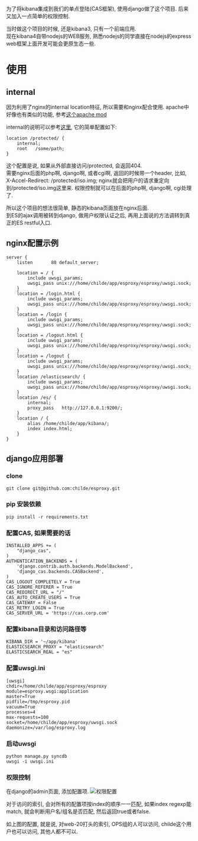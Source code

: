 为了将kibana集成到我们的单点登陆(CAS框架), 使用django做了这个项目. 后来又加入一点简单的权限控制.

当时做这个项目的时候, 还是kibana3, 只有一个前端应用.  
现在kibana4自带nodejs的WEB服务, 熟悉nodejs的同学直接在nodejs的express web框架上面开发可能会更原生态一些.

# 使用

## internal
因为利用了nginx的internal location特征, 所以需要和nginx配合使用.  apache中好像也有类似的功能, 参考[这个apache mod](https://tn123.org/mod_xsendfile/)

internal的说明可以参考[这里](https://www.nginx.com/resources/wiki/start/topics/examples/xsendfile/), 它的简单配置如下:
  
	location /protected/ {
		internal;
		root   /some/path;
	}
这个配置是说, 如果从外部直接访问/protected, 会返回404.   
需要nginx后面的php啊, django啊, 或者cgi啊, 返回的时候带一个header, 比如, X-Accel-Redirect: /protected/iso.img;  nginx就会把用户的请求重定向到/protected/iso.img这里来.  权限控制就可以在后面的php啊, django啊, cgi处理了.


所以这个项目的想法很简单, 静态的kibana页面放在nginx后面.   
到ES的ajax调用被转到django, 做用户权限认证之后, 再用上面说的方法调转到真正的ES restful入口.

## nginx配置示例

```
server {
    listen       80 default_server;

    location = / {
        include uwsgi_params;
        uwsgi_pass unix:///home/childe/app/esproxy/esproxy/uwsgi.sock;
    }
    location = /login.html {
        include uwsgi_params;
        uwsgi_pass unix:///home/childe/app/esproxy/esproxy/uwsgi.sock;
    }
    location = /login {
        include uwsgi_params;
        uwsgi_pass unix:///home/childe/app/esproxy/esproxy/uwsgi.sock;
    }
    location = /logout.html {
        include uwsgi_params;
        uwsgi_pass unix:///home/childe/app/esproxy/esproxy/uwsgi.sock;
    }
    location = /logout {
        include uwsgi_params;
        uwsgi_pass unix:///home/childe/app/esproxy/esproxy/uwsgi.sock;
    }
    location /elasticsearch/ {
        include uwsgi_params;
        uwsgi_pass unix:///home/childe/app/esproxy/esproxy/uwsgi.sock;
    }
    location /es/ {
        internal;
        proxy_pass   http://127.0.0.1:9200/;
    }
    location / {
        alias /home/childe/app/kibana/;
        index index.html;
    }
}
```

## django应用部署


### clone

	git clone git@github.com:childe/esproxy.git

### pip 安装依赖

    pip install -r requirements.txt

### 配置CAS, 如果需要的话

	INSTALLED_APPS += (
	    "django_cas",
	)
	AUTHENTICATION_BACKENDS = (
	    'django.contrib.auth.backends.ModelBackend',
	    'django_cas.backends.CASBackend',
	)
	CAS_LOGOUT_COMPLETELY = True
	CAS_IGNORE_REFERER = True
	CAS_REDIRECT_URL = "/"
	CAS_AUTO_CREATE_USERS = True
	CAS_GATEWAY = False
	CAS_RETRY_LOGIN = True
	CAS_SERVER_URL = 'https://cas.corp.com'

### 配置kibana目录和访问路径等

	KIBANA_DIR = '~/app/kibana'
	ELASTICSEARCH_PROXY = "elasticsearch"
	ELASTICSEARCH_REAL = "es"


### 配置uwsgi.ini

	[uwsgi]
	chdir=/home/childe/app/esproxy/esproxy
	module=esproxy.wsgi:application
	master=True
	pidfile=/tmp/esproxy.pid
	vacuum=True
	processes=4
	max-requests=100
	socket=/home/childe/app/esproxy/uwsgi.sock
	daemonize=/var/log/esproxy.log

### 启动uwsgi

    python manage.py syncdb
    uwsgi -i uwsgi.ini


### 权限控制
	
在django的admin页面, 添加配置项.
![权限配置](https://raw.githubusercontent.com/childe/esproxy/master/auth_config.png)

对于访问的索引, 会对所有的配置项按index的顺序一一匹配, 如果index regexp能match, 就会判断用户名/组名是否匹配, 然后返回true或者false.

如上图的配置, 就是说, 对web-20打头的索引, OPS组的人可以访问, childe这个用户也可以访问, 其他人都不可以.
